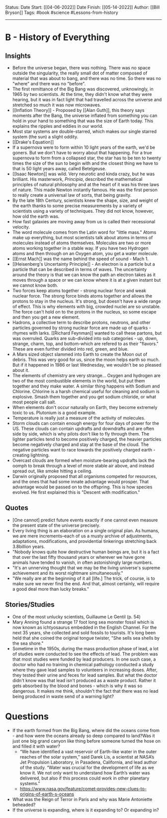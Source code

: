  Status:
Date Start: [[04-06-2022]]
Date Finish: [[05-14-2022]]
Author: [[Bill Bryson]]
Tags: #book #science #Lessons-from-history 
***
# B - History of Everything

## Insights
- Before the universe began, there was nothing. There was no space outside the singularity, the really small dot of matter composed of material that was about to bang, and there was no time. So there was no "where" and there was no "before".
- The first remittance of the Big Bang was discovered, unknowingly, in 1965 by two scientists. At the time, they didn't know what they were hearing, but it was in fact light that had travelled across the universe and stretched so much it was now microwaves.
- [[Inflation Theory]] - Proposed by [[Alan Guth]], this theory says moments after the Bang, the universe inflated from something you can hold in your hand to something that was the size of Earth today. This explains the ripples and eddies in our world.
- Most star systems are double-starred, which makes our single starred system (the sun) a slight oddity.
- [[Drake's Equation]]
- If a supernova were to form within 10 light years of the earth, we'd be goners. But we don't have to worry about that happening. For a true supernova to form from a collapsed star, the star has to be ten to twenty times the size of the sun to begin with and the closest thing we have to that is 50 light years away, called Betelgeuse.
- [[Isaac Newton]] was wild. Very neurotic and kinda crazy, but he was brilliant. His masterwork, *Principia*, described the mathematical principles of natural philosophy and at the heart of it was his three laws of nature. This made Newton instantly famous. He was the first person to really create a universal law of sorts, that being gravity. 
- By the late 18th Century, scientists knew the shape, size, and weight of the earth thanks to some precise measurements by a variety of scientists using a variety of techniques. They did not know, however, how old the earth was.
- How fast galaxies are moving away from us is called their recessional velocity.
- The word molecule comes from the Latin word for "little mass." Atoms make up everything, but most scientists talk about atoms in terms of molecules instead of atoms themselves. Molecules are two or more atoms working together in a stable way. If you have two Hydrogen atoms and then through on an Oxygen atom, you get a water molecule.
- [[Ernst Mach]] was the name behind the speed of sound - Mach 1. 
- [[Heisenberg's Uncertainty Principle]] - An electron is a particle but a particle that can be described in terms of waves. The uncertainty around the theory is that we can know the path an electron takes as it moves through a space or we can know where it is at a given instant but we cannot know both.
- Two forces keep atoms together - strong nuclear force and weak nuclear force. The strong force binds atoms together and allows the protons to stay in the nucleus. It's strong, but doesn't have a wide range of effect. This is why elements with big, crowded nuclei are so unstable. The force can't hold on to the protons in the nucleus, so some escape and then you get a new element.
- Hadrons, a collective term to describe protons, neutrons, and other particles governed by strong nuclear force are made up of quarks - rhymes with larks. [[Richard Feynman]] wanted to call these partons, but was overruled. Quarks are sub-divided into sub categories - up, down, strange, charm, top, and bottom-which are refered to as their "flavors." These are even further divided into red, green, and blue.
- A Mars sized object slammed into Earth to create the Moon out of debris. This was very good for us, since the moon helps earth so much. But if it happened in 1986 or last Wednesday, we wouldn't be so pleased about it.
- The elements of chemistry are very strange... Oxygen and hydrogen are two of the most combustible elements in the world, but put them together and they make water. A similar thing happens with Sodium and Chlorine. Chlorine is a harsh chemical useful for cleaning and sodium is explosive. Smash them together and you get sodium chloride, or what most people call salt.
- When elements don't occur naturally on Earth, they become extremely toxic to us. Plutonium is a good example.
- Temperature is really just a measure of the activity of molecules. 
- Storm clouds can contain enough energy for four days of power for the US. These clouds can contain updrafts and downdrafts and are often side by side, which is why pilots don't like to fly through them. The lighter particles tend to become positively charged, the heavier particles become negatively charged and stay at the base of the cloud. The negative particles want to race towards the positively charged earth - creating lightning.
- Overcast clouds are formed when moisture-bearing updrafts lack the oomph to break through a level of more stable air above, and instead spread out, like smoke hitting a ceiling.
- Darwin originally proposed that all organisms competed for resources, and the ones that had some innate advantage would prosper. That advantage would be passed on to the offspring. This is how species evolved. He first explained this is "Descent with modification."


## Quotes
- [One cannot] predict future events exactly if one cannot even measure the present state of the universe precisely.
- Every living thing is an elaboration on a single original plan. As humans, we are mere increments–each of us a musty archive of adjustments, adaptations, modifications, and providential tinkerings stretching back 3.8billion years.
- "Nobody knows quite how destructive human beings are, but it is a fact that over the last fifty thousand years or wherever we have gone animals have tended to vanish, in often astonishingly large numbers.
- "It's an unnerving thought that we may be the living universe's supreme achievement and its worst nightmare simultaneously."
- "We really are at the beginning of it all [life.] The trick, of course, is to make sure we never find the end. And that, almost certainly, will require a good deal more than lucky breaks."


## Stories/Studies
- One of the most unlucky scientists, Guillaume Le Gentil (p. 54)
- Mary Anning found a strange 17 foot long sea monster fossil which is now known as ichtyosaurus embedded in the English Channel. For the next 35 years, she collected and sold fossils to tourists. It's long been held that she coined the original tongue twister, "She sells sea shells by the sea shore."
- Sometime in the 1950s, during the mass production phase of lead, a lot of studies were conducted to see the effects of lead. The problem was that most studies were funded by lead producers. In one such case, a doctor who had no training in chemical pathology conducted a study where they gave lead samples to volunteers in increasing doses. After, they tested their urine and feces for lead samples. But what the doctor didn't know was that lead isn't produced as a waste product. Rather it gets absorbed by the blood and bones - which is why it was so dangerous. It makes me think, shouldn't the fact that there was no lead being produced in waste send of a warning light?

# Questions
- If the earth formed from the Big Bang, where did the oceans come from - and how were the oceans already so deep compared to land?Was it just one big grand canyon like thing before someone turned the hose on and filled it with water?
	- “We have identified a vast reservoir of Earth-like water in the outer reaches of the solar system,” said Darek Lis, a scientist at NASA’s Jet Propulsion Laboratory, in Pasadena, California, and lead author of the study. “Water was crucial for the development of life as we know it. We not only want to understand how Earth’s water was delivered, but also if this process could work in other planetary systems.”
	- https://www.nasa.gov/feature/comet-provides-new-clues-to-origins-of-earth-s-oceans
- What was the Reign of Terror in Paris and why was Marie Antoniette beheaded?
- If the universe is expanding, where is it expanding to? Or expanding in?


